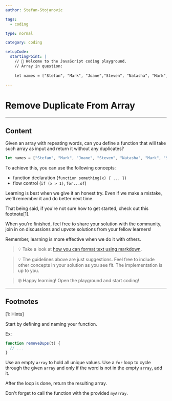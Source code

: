 ```yaml
---
author: Stefan-Stojanovic

tags:
  - coding

type: normal

category: coding

setupCode:
  startingPoint: |
    // 👋 Welcome to the JavaScript coding playground.
    // Array in question:
    
    let names = ["Stefan", "Mark", "Joane","Steven", "Natasha", "Mark", "Steven", "Mark", "Natasha"];
    
---
```


# Remove Duplicate From Array

---

## Content

Given an array with repeating words, can you define a function that will take such array as input and return it without any duplicates?

```javascript
let names = ["Stefan", "Mark", "Joane", "Steven", "Natasha", "Mark", "Steven", "Mark", "Natasha"];
```

To achieve this, you can use the following concepts:
- function declaration (`function something(x) { ... }`)
- flow control (`if (x > 1)`, `for...of`)

Learning is best when we give it an honest try. Even if we make a mistake, we'll remember it and do better next time.

That being said, if you're not sure how to get started, check out this footnote[1]. 

When you're finished, feel free to share your solution with the community, join in on discussions and upvote solutions from your fellow learners!

Remember, learning is more effective when we do it with others.

> 💡 Take a look at [how you can format text using markdown](https://www.enki.com/glossary/general/markdown-formatting).

> 💡 The guidelines above are just suggestions. Feel free to include other concepts in your solution as you see fit. The implementation is up to you.

> 🤓 Happy learning! Open the playground and start coding!


---

## Footnotes

[1: Hints]

Start by defining and naming your function.

Ex:
```javascript
function removeDups(t) {
  // ...
}
```

Use an empty `array` to hold all unique values. Use a `for` loop to cycle through the given `array` and only if the word is not in the empty `array`, add it.

After the loop is done, return the resulting array.

Don't forget to call the function with the provided `myArray`.